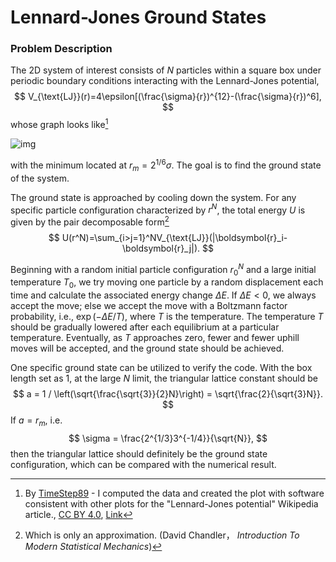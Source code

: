 # Lennard-Jones Ground States

### Problem Description

The 2D system of interest consists of $N$ particles within a square box under periodic boundary conditions interacting with the Lennard-Jones potential,
$$
V_{\text{LJ}}(r)=4\epsilon[(\frac{\sigma}{r})^{12}-(\frac{\sigma}{r})^6],
$$
whose graph looks like[^1]

![img](https://upload.wikimedia.org/wikipedia/commons/e/e7/Graph_of_Lennard-Jones_potential.png)

with the minimum located at $r_m=2^{1/6}\sigma$. The goal is to find the ground state of the system.

The ground state is approached by cooling down the system. For any specific particle configuration characterized by $r^N$, the total energy $U$ is given by the pair decomposable form[^2]
$$
U(r^N)=\sum_{i>j=1}^NV_{\text{LJ}}(|\boldsymbol{r}_i-\boldsymbol{r}_j|).
$$

Beginning with a random initial particle configuration $r^N_0$ and a large initial temperature $T_0$, we try moving one particle by a random displacement each time and calculate the associated energy change $\Delta E$. If $\Delta E < 0$, we always accept the move; else we accept the move with a Boltzmann factor probability, i.e., $\exp(-\Delta E / T)$, where $T$ is the temperature. The temperature $T$ should be gradually lowered after each equilibrium at a particular temperature. Eventually, as $T$ approaches zero, fewer and fewer uphill moves will be accepted, and the ground state should be achieved.

One specific ground state can be utilized to verify the code. With the box length set as $1$, at the large $N$ limit, the triangular lattice constant should be
$$
a = 1 / \left(\sqrt{\frac{\sqrt{3}}{2}N}\right) = \sqrt{\frac{2}{\sqrt{3}N}}.
$$
If $a = r_m$, i.e.
$$
\sigma = \frac{2^{1/3}3^{-1/4}}{\sqrt{N}},
$$
then the triangular lattice should definitely be the ground state configuration, which can be compared with the numerical result.


[^1]: By <a href="https://en.wikipedia.org/wiki/User:TimeStep89" class="extiw" title="w:User:TimeStep89">TimeStep89</a> - I computed the data and created the plot with software consistent with other plots for the "Lennard-Jones potential" Wikipedia article., <a href="https://creativecommons.org/licenses/by/4.0" title="Creative Commons Attribution 4.0">CC BY 4.0</a>, <a href="https://commons.wikimedia.org/w/index.php?curid=133883513">Link</a>
[^2]: Which is only an approximation. (David Chandler， *Introduction To Modern Statistical Mechanics*)

